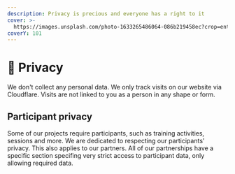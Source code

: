 ```yaml
---
description: Privacy is precious and everyone has a right to it
cover: >-
  https://images.unsplash.com/photo-1633265486064-086b219458ec?crop=entropy&cs=srgb&fm=jpg&ixid=M3wxOTcwMjR8MHwxfHNlYXJjaHwzfHxwcml2YWN5fGVufDB8fHx8MTcwMjEzOTAxOHww&ixlib=rb-4.0.3&q=85
coverY: 101
---
```


# 🔐 Privacy

We don't collect any personal data. We only track visits on our website via Cloudflare. Visits are not linked to you as a person in any shape or form.

## Participant privacy

Some of our projects require participants, such as training activities, sessions and more. We are dedicated to respecting our participants' privacy. This also applies to our partners. All of our partnerships have a specific section specifing very strict access to participant data, only allowing required data.
